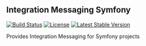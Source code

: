 ## Integration Messaging Symfony

[![Build Status](https://travis-ci.org/ecotoneframework/symfony.svg?branch=master)](https://travis-ci.org/ecotoneframework/symfony)
[![License](https://poser.pugx.org/ecotone/symfony/license)](https://packagist.org/packages/ecotone/symfony)
[![Latest Stable Version](https://poser.pugx.org/ecotone/symfony/v/stable)](https://packagist.org/packages/ecotone/symfony)

Provides Integration Messaging for Symfony projects